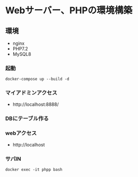 # Webサーバー、PHPの環境構築

## 環境
- nginx
- PHP7.2
- MySQL8

### 起動
```
docker-compose up --build -d
```

### マイアドミンアクセス
* http://localhost:8888/

### DBにテーブル作る

### webアクセス
* http://localhost



### サバIN
```
docker exec -it phpp bash
```

